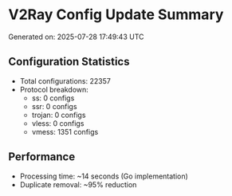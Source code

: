 # V2Ray Config Update Summary
Generated on: 2025-07-28 17:49:43 UTC

## Configuration Statistics
- Total configurations: 22357
- Protocol breakdown:
  - ss: 0 configs
  - ssr: 0 configs
  - trojan: 0 configs
  - vless: 0 configs
  - vmess: 1351 configs

## Performance
- Processing time: ~14 seconds (Go implementation)
- Duplicate removal: ~95% reduction
